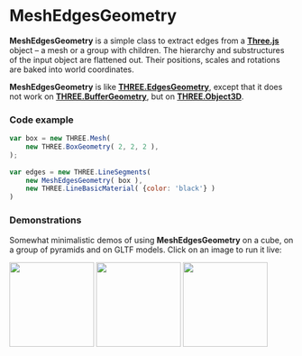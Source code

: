 # MeshEdgesGeometry

**MeshEdgesGeometry** is a simple class to extract edges from a [**Three.js**](https://threejs.org/) object
&ndash; a mesh or a group with children. The hierarchy and substructures of the
input object are flattened out. Their positions, scales and rotations are baked
into world coordinates. 

**MeshEdgesGeometry** is like [**THREE.EdgesGeometry**](https://threejs.org/docs/index.html#api/en/geometries/EdgesGeometry),
except that it does not work on [**THREE.BufferGeometry**](https://threejs.org/docs/index.html#api/en/core/BufferGeometry), but on 
[**THREE.Object3D**](https://threejs.org/docs/index.html#api/en/core/Object3D).


### Code example

```js
var box = new THREE.Mesh(
	new THREE.BoxGeometry( 2, 2, 2 ),
);
		
var edges = new THREE.LineSegments(
	new MeshEdgesGeometry( box ),
	new THREE.LineBasicMaterial( {color: 'black'} )
)
```


### Demonstrations

Somewhat minimalistic demos of using **MeshEdgesGeometry** on a cube, on a group
of pyramids and on GLTF models. Click on an image to run it live:

[<img width="150" src="https://boytchev.github.io/MeshEdgesGeometry/demos/snapshots/demo-cube.jpg">](https://boytchev.github.io/MeshEdgesGeometry/demos/demo-cube.html)
[<img width="150" src="https://boytchev.github.io/MeshEdgesGeometry/demos/snapshots/demo-group.jpg">](https://boytchev.github.io/MeshEdgesGeometry/demos/demo-group.html)
[<img width="150" src="https://boytchev.github.io/MeshEdgesGeometry/demos/snapshots/demo-model.jpg">](https://boytchev.github.io/MeshEdgesGeometry/demos/demo-model.html)
